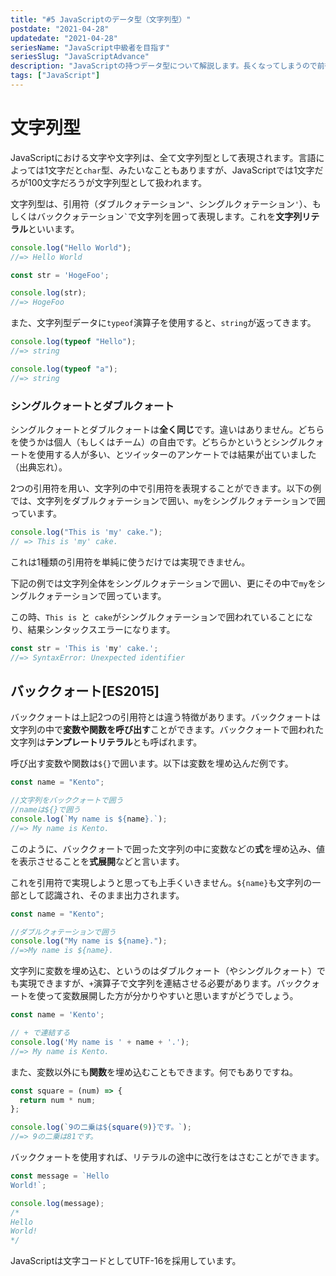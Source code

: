 ```yaml
---
title: "#5 JavaScriptのデータ型（文字列型）"
postdate: "2021-04-28"
updatedate: "2021-04-28"
seriesName: "JavaScript中級者を目指す"
seriesSlug: "JavaScriptAdvance"
description: "JavaScriptの持つデータ型について解説します。長くなってしまうので前後2つの記事に分けて解説します。"
tags: ["JavaScript"]
---
```


# 文字列型

JavaScriptにおける文字や文字列は、全て文字列型として表現されます。言語によっては1文字だと`char`型、みたいなこともありますが、JavaScriptでは1文字だろが100文字だろうが文字列型として扱われます。

文字列型は、引用符（ダブルクォテーション`"`、シングルクォテーション`'`）、もしくはバッククォテーション`` ` ``で文字列を囲って表現します。これを**文字列リテラル**といいます。

```javascript
console.log("Hello World");
//=> Hello World

const str = 'HogeFoo';

console.log(str);
//=> HogeFoo
```

また、文字列型データに`typeof`演算子を使用すると、`string`が返ってきます。

```javascript
console.log(typeof "Hello");
//=> string

console.log(typeof "a");
//=> string
```

### シングルクォートとダブルクォート

シングルクォートとダブルクォートは**全く同じ**です。違いはありません。どちらを使うかは個人（もしくはチーム）の自由です。どちらかというとシングルクォートを使用する人が多い、とツイッターのアンケートでは結果が出ていました（出典忘れ）。

2つの引用符を用い、文字列の中で引用符を表現することができます。以下の例では、文字列をダブルクォテーションで囲い、`my`をシングルクォテーションで囲っています。

```javascript
console.log("This is 'my' cake.");
// => This is 'my' cake.
```

これは1種類の引用符を単純に使うだけでは実現できません。

下記の例では文字列全体をシングルクォテーションで囲い、更にその中で`my`をシングルクォテーションで囲っています。

この時、`This is `と` cake`がシングルクォテーションで囲われていることになり、結果シンタックスエラーになります。

```javascript
const str = 'This is 'my' cake.';
//=> SyntaxError: Unexpected identifier
```

## バッククォート[ES2015]

バッククォートは上記2つの引用符とは違う特徴があります。バッククォートは文字列の中で**変数や関数を呼び出す**ことができます。バッククォートで囲われた文字列は**テンプレートリテラル**とも呼ばれます。

呼び出す変数や関数は`${}`で囲います。以下は変数を埋め込んだ例です。

```javascript
const name = "Kento";

//文字列をバッククォートで囲う
//nameは${}で囲う
console.log(`My name is ${name}.`);
//=> My name is Kento.
```

このように、バッククォートで囲った文字列の中に変数などの**式**を埋め込み、値を表示させることを**式展開**などと言います。

これを引用符で実現しようと思っても上手くいきません。`${name}`も文字列の一部として認識され、そのまま出力されます。

```javascript
const name = "Kento";

//ダブルクォテーションで囲う
console.log("My name is ${name}.");
//=>My name is ${name}.
```

文字列に変数を埋め込む、というのはダブルクォート（やシングルクォート）でも実現できますが、`+`演算子で文字列を連結させる必要があります。バッククォートを使って変数展開した方が分かりやすいと思いますがどうでしょう。

```javascript
const name = 'Kento';

// + で連結する
console.log('My name is ' + name + '.');
//=> My name is Kento.
```

また、変数以外にも**関数**を埋め込むこともできます。何でもありですね。

```javascript
const square = (num) => {
  return num * num;
};

console.log(`9の二乗は${square(9)}です。`);
//=> 9の二乗は81です。
```

バッククォートを使用すれば、リテラルの途中に改行をはさむことができます。

```javascript
const message = `Hello
World!`;

console.log(message);
/*
Hello
World!
*/
```

JavaScriptは文字コードとしてUTF-16を採用しています。
